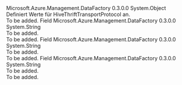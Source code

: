 <Type Name="HiveThriftTransportProtocol" FullName="Microsoft.Azure.Management.DataFactory.Models.HiveThriftTransportProtocol">
  <TypeSignature Language="C#" Value="public static class HiveThriftTransportProtocol" />
  <TypeSignature Language="ILAsm" Value=".class public auto ansi abstract sealed beforefieldinit HiveThriftTransportProtocol extends System.Object" />
  <TypeSignature Language="DocId" Value="T:Microsoft.Azure.Management.DataFactory.Models.HiveThriftTransportProtocol" />
  <TypeSignature Language="VB.NET" Value="Public Class HiveThriftTransportProtocol" />
  <TypeSignature Language="F#" Value="type HiveThriftTransportProtocol = class" />
  <AssemblyInfo>
    <AssemblyName>Microsoft.Azure.Management.DataFactory</AssemblyName>
    <AssemblyVersion>0.3.0.0</AssemblyVersion>
  </AssemblyInfo>
  <Base>
    <BaseTypeName>System.Object</BaseTypeName>
  </Base>
  <Interfaces />
  <Docs>
    <summary>
            Definiert Werte für HiveThriftTransportProtocol an.
            </summary>
    <remarks>To be added.</remarks>
  </Docs>
  <Members>
    <Member MemberName="Binary">
      <MemberSignature Language="C#" Value="public const string Binary;" />
      <MemberSignature Language="ILAsm" Value=".field public static literal string Binary" />
      <MemberSignature Language="DocId" Value="F:Microsoft.Azure.Management.DataFactory.Models.HiveThriftTransportProtocol.Binary" />
      <MemberSignature Language="VB.NET" Value="Public Const Binary As String " />
      <MemberSignature Language="F#" Value="val mutable Binary : string" Usage="Microsoft.Azure.Management.DataFactory.Models.HiveThriftTransportProtocol.Binary" />
      <MemberType>Field</MemberType>
      <AssemblyInfo>
        <AssemblyName>Microsoft.Azure.Management.DataFactory</AssemblyName>
        <AssemblyVersion>0.3.0.0</AssemblyVersion>
      </AssemblyInfo>
      <ReturnValue>
        <ReturnType>System.String</ReturnType>
      </ReturnValue>
      <Docs>
        <summary>To be added.</summary>
        <remarks>To be added.</remarks>
      </Docs>
    </Member>
    <Member MemberName="HTTP">
      <MemberSignature Language="C#" Value="public const string HTTP;" />
      <MemberSignature Language="ILAsm" Value=".field public static literal string HTTP" />
      <MemberSignature Language="DocId" Value="F:Microsoft.Azure.Management.DataFactory.Models.HiveThriftTransportProtocol.HTTP" />
      <MemberSignature Language="VB.NET" Value="Public Const HTTP As String " />
      <MemberSignature Language="F#" Value="val mutable HTTP : string" Usage="Microsoft.Azure.Management.DataFactory.Models.HiveThriftTransportProtocol.HTTP" />
      <MemberType>Field</MemberType>
      <AssemblyInfo>
        <AssemblyName>Microsoft.Azure.Management.DataFactory</AssemblyName>
        <AssemblyVersion>0.3.0.0</AssemblyVersion>
      </AssemblyInfo>
      <ReturnValue>
        <ReturnType>System.String</ReturnType>
      </ReturnValue>
      <Docs>
        <summary>To be added.</summary>
        <remarks>To be added.</remarks>
      </Docs>
    </Member>
    <Member MemberName="SASL">
      <MemberSignature Language="C#" Value="public const string SASL;" />
      <MemberSignature Language="ILAsm" Value=".field public static literal string SASL" />
      <MemberSignature Language="DocId" Value="F:Microsoft.Azure.Management.DataFactory.Models.HiveThriftTransportProtocol.SASL" />
      <MemberSignature Language="VB.NET" Value="Public Const SASL As String " />
      <MemberSignature Language="F#" Value="val mutable SASL : string" Usage="Microsoft.Azure.Management.DataFactory.Models.HiveThriftTransportProtocol.SASL" />
      <MemberType>Field</MemberType>
      <AssemblyInfo>
        <AssemblyName>Microsoft.Azure.Management.DataFactory</AssemblyName>
        <AssemblyVersion>0.3.0.0</AssemblyVersion>
      </AssemblyInfo>
      <ReturnValue>
        <ReturnType>System.String</ReturnType>
      </ReturnValue>
      <Docs>
        <summary>To be added.</summary>
        <remarks>To be added.</remarks>
      </Docs>
    </Member>
  </Members>
</Type>